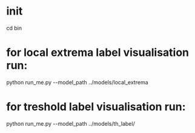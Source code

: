 # init
cd bin

# for local extrema label visualisation run:
python run_me.py --model_path ../models/local_extrema
# for treshold label visualisation run:
python run_me.py --model_path ../models/th_label/